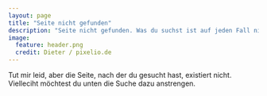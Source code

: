 ```yaml
---
layout: page
title: "Seite nicht gefunden"
description: "Seite nicht gefunden. Was du suchst ist auf jeden Fall nicht hier."
image:
  feature: header.png
  credit: Dieter / pixelio.de
---  
```


Tut mir leid, aber die Seite, nach der du gesucht hast, existiert nicht. Vielleciht möchtest du unten die Suche dazu anstrengen.

<script type="text/javascript">
  var GOOG_FIXURL_LANG = 'de';
  var GOOG_FIXURL_SITE = '{{ site.url }}'
</script>
<script type="text/javascript"
  src="http://linkhelp.clients.google.com/tbproxy/lh/wm/fixurl.js">
</script>
